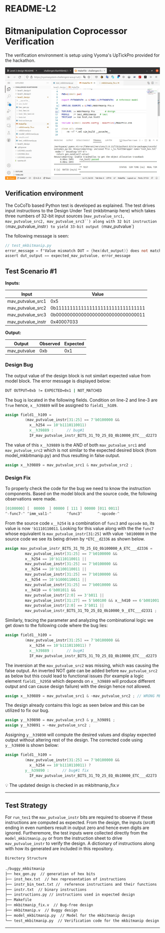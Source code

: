 # README-L2

# **Bitmanipulation Coprocessor Verification**

The verification environment is setup using Vyoma's UpTickPro provided for the hackathon.

![gitpod_setup_L2](img/gitpod_setup_l2.jpeg)

## **Verification environment**

The CoCoTb based Python test is developed as explained. The test drives input instructions to the Design Under Test (mkbitmanip here) which takes three numbers of 32-bit input sources (`mav_putvalue_src1, mav_putvalue_src2, mav_putvalue_src3``) along with 32 bit instruction (`mav_putvalue_instr`) to yield 33-bit output (`mav_putvalue`)

The following message is seen:

```verilog
// test_mkbitmanip.py
error_message = f'Value mismatch DUT = {hex(dut_output)} does not match MODEL = {hex(expected_mav_putvalue)}'
assert dut_output == expected_mav_putvalue, error_message
```

## Test Scenario #1

**Inputs:**

| Input | Value |
| --- | --- |
| mav_putvalue_src1 | 0x5 |
| mav_putvalue_src2 | 0b11111111111111111111111111111111 |
| mav_putvalue_src3 | 0b00000000000000000000000000000011 |
| mav_putvalue_instr | 0x40007033 |

**Output:**

| Output | Observed | Expected |
| --- | --- | --- |
| mav_putvalue | 0xb | 0x1 |

### Design Bug

The output value of the design block is not similart expected value from model block. The error message is displayed below:

```bash
DUT OUTPUT=0xb != EXPECTED=0x1 | NOT_MATCHED
```

The bug is located in the following fields. Condition on line-2 and line-3 are `True` hence, `x__h39889` will be assigned to `field1__h109`. 

```verilog
assign field1__h109 =
	     (mav_putvalue_instr[31:25] == 7'b0100000 &&
	       x__h254 == 10'b1110110011)
	       x__h39889 :      // bug#1
	       IF_mav_putvalue_instr_BITS_31_TO_25_EQ_0b10000_ETC___d2273 ;
```

The value of this `x__h39889` is the AND of both `mav_putvalue_src1` and `mav_putvalue_src2` which is not similar to the expected desired block (from model_mkbitmanip.py) and thus resulting in  false output.

```verilog
assign x__h39889 = mav_putvalue_src1 & mav_putvalue_src2 ;
```

### Design Fix

To properly check the code for the bug we need to know the instruction components. Based on the model block and the source code, the following observations were made. 

```verilog
[0100000] [  00000  ] 00000 [ 111 ] 00000 [011 0011]
^-func7-^ ^imm_val1-^       ^func3^       ^-opcode-^
```

From the source code `x__h254` is a combination of `func3` and `opcode` so, its value is now `'b1110110011`. Looking for this value along with the the `func7` whose equivalent is `mav_putvalue_instr[31:25]` with value `'b0100000` in the source code we see its being driven by  `*ETC__d2336` as shown below. 

```verilog
assign mav_putvalue_instr_BITS_31_TO_25_EQ_0b100000_A_ETC___d2336 =
	     mav_putvalue_instr[31:25] == 7'b0100000 &&
	     x__h254 == 10'b1110110011 ||
	     mav_putvalue_instr[31:25] == 7'b0100000 &&
	     x__h254 == 10'b1100110011 ||
	     mav_putvalue_instr[31:25] == 7'b0100000 &&
	     x__h254 == 10'b1000110011 ||
	     mav_putvalue_instr[31:25] == 7'b0010000 &&
	     x__h410 == 6'b001011 &&
	     mav_putvalue_instr[2:0] == 3'b011 ||
	     mav_putvalue_instr[31:27] == 5'b00100 && x__h410 == 6'b001001 &&
	     mav_putvalue_instr[2:0] == 3'b011 ||
	     mav_putvalue_instr_BITS_31_TO_25_EQ_0b10000_9__ETC___d2331 ; 
```

Similarly, tracing the parameter and analyzing the combinational logic we get down to the following code where the bug lies:

```verilog
assign field1__h109 =
	     (mav_putvalue_instr[31:25] == 7'b0100000 &&
	       x__h254 == 10'b1110110011) ?
	       x__h39889 :      // bug#1
	       IF_mav_putvalue_instr_BITS_31_TO_25_EQ_0b10000_ETC___d2273 ;
```

The inversion at the `mav_putvalue_src2` was missing, which was causing the false output. An inverted NOT gate can be added before `mav_putvalue_src2` as below but this could lead to functional issues (for example a logic element `field1__h2958` which depends on `x__h39889` will produce different output and can cause design failure) with the design hence not allowed. 

```verilog
assign x__h39889 = mav_putvalue_src1 & ~mav_putvalue_src2 ; // WRONG METHOD
```

The design already contains this logic as seen below and this can be utilized to fix our bug. 

```verilog
assign y__h39890 = mav_putvalue_src3 & y__h39891 ;
assign y__h39891 = ~mav_putvalue_src2 ;
```

Assigning `y__h39890` will compute the desired values and display expected output without altering rest of the design. The corrected code using `y__h39890` is shown below:

```verilog
assign field1__h109 =
	     (mav_putvalue_instr[31:25] == 7'b0100000 &&
	       x__h254 == 10'b1110110011) ?
         y__h39890 :      // bug#1 fix
	       IF_mav_putvalue_instr_BITS_31_TO_25_EQ_0b10000_ETC___d2273 ;
```

<aside>
💡 The updated design is checked in as mkbitmanip_fix.v

</aside>

---

## Test Strategy

For `run_tes1` the `mav_putvalue_instr` bits are required to observe if these instructions are computed as expected. From the design, the inputs (src#) ending in even numbers result in output zero and hence even digits are ignored. Furtheremore, the test inputs were collected directly from the `model_mkbitmanip.py` or from the instruction sheet to drive `mav_putvalue_instr` to verify the design. A dictionary of instructions along with how its generated are included in this repository. 

```bash
Directory Structure

./buggy_mkbitmanip
├── hex_gen.py  // generation of hex bits
├── inst_hex.txt  // hex representation of instructions
├── instr_bin_text.txt //  reference instructions and their functions
├── instr.txt  // binary instructions
├── instructions.py // instructions used in expected design
├── Makefile  
├── mkbitmanip_fix.v  // Bug-free design
├── mkbitmanip.v  // Buggy design
├── model_mkbitmanip.py  // Model for the mkbitmanip design
└── test_mkbitmanip.py  // Verification code for the mkbitmanip design
```

---
